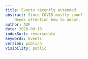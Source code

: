 ```yaml
---
title: Events recently attended 
abstract: Since COVID mostly zoon? 
    Needs attention how to adapt.
author: AUF
date: 2020-09-18
indexSort: reversedate
keywords: Events
version: publish
visibility: public
---
```

